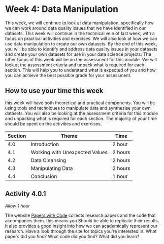 # Week 4: Data Manipulation

This week, we will continue to look at data manipulation, specifically how we
can work around data quality issues that we have identified in our datasets.
This week will continue in the technical vein of last week, with a focus on
practical activities and exercises. We will also look at how we can use data
manipulation to create our own datasets. By the end of this week, you will be
able to identify and address data quality issues in your datasets and create
your own datasets for use in your data science projects. The other focus of this
week will be on the assessment for this module. We will look at the assessment
criteria and unpack what is required for each section. This will help you to
understand what is expected of you and how you can achieve the best possible
grade for your assessment.

## How to use your time this week

this week will have both theoretical and practical components. You will be using
tools and techniques to manipulate data and synthesise your own datasets. You
will also be looking at the assessment criteria for this module and unpacking
what is required for each section. The majority of your time should be spent on
the activities and exercises.

| Section | Theme                          | Time    |
| ------- | ------------------------------ | ------- |
| 4.0     | Introduction                   | 2 hour  |
| 4.1     | Working with Unexpected Values | 2 hours |
| 4.2     | Data Cleansing                 | 2 hours |
| 4.3     | Manipulating Data              | 2 hours |
| 4.4     | Conclusion                     | 1 hour  |

## Activity 4.0.1

_Allow 1 hour_

The website [Papers with Code](https://paperswithcode.com/) collects research
papers and the code that accompanies them. this means you Should be able to
replicate their results. It also provides a good insight into how we can
academically represent our research. Have a look through the site for topics
you're interested in. What papers did you find? What code did you find? What did
you learn?
